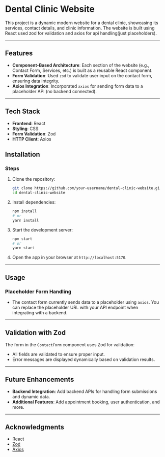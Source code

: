 # Dental Clinic Website

This project is a dynamic modern website for a dental clinic, showcasing its services, contact details, and clinic information. The website is built using React used zod for validation and axios for api handling(just placeholders).

---

## Features

- **Component-Based Architecture**: Each section of the website (e.g., Contact Form, Services, etc.) is built as a reusable React component.
- **Form Validation**: Used `zod` to validate user input on the contact form, ensuring data integrity.
- **Axios Integration**: Incorporated `axios` for sending form data to a placeholder API (no backend connected).

---

## Tech Stack

- **Frontend**: React
- **Styling**: CSS
- **Form Validation**: Zod
- **HTTP Client**: Axios


## Installation

### Steps
1. Clone the repository:
   ```bash
   git clone https://github.com/your-username/dental-clinic-website.git
   cd dental-clinic-website


2. Install dependencies:

   ```bash
   npm install
   # or
   yarn install
   ```

3. Start the development server:

   ```bash
   npm start
   # or
   yarn start
   ```

4. Open the app in your browser at `http://localhost:5170`.

---

## Usage

### Placeholder Form Handling

* The contact form currently sends data to a placeholder using `axios`. You can replace the placeholder URL with your API endpoint when integrating with a backend.

---

## Validation with Zod

The form in the `ContactForm` component uses Zod for validation:

* All fields are validated to ensure proper input.
* Error messages are displayed dynamically based on validation results.

---

## Future Enhancements

* **Backend Integration**: Add backend APIs for handling form submissions and dynamic data.
* **Additional Features**: Add appointment booking, user authentication, and more.

---

## Acknowledgments

* [React](https://reactjs.org/)
* [Zod](https://zod.dev/)
* [Axios](https://axios-http.com/)

